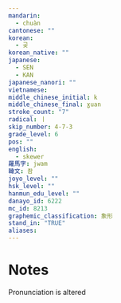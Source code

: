 ```yaml
---
mandarin:
  - chuàn
cantonese: ""
korean:
  - 곶
korean_native: ""
japanese:
  - SEN
  - KAN
japanese_nanori: ""
vietnamese:
middle_chinese_initial: k
middle_chinese_final: ɣuan
stroke_count: "7"
radical: 丨
skip_number: 4-7-3
grade_level: 6
pos: ""
english:
  - skewer
羅馬字: jwam
韓文: 좜
joyo_level: ""
hsk_level: ""
hanmun_edu_level: ""
danayo_id: 6222
mc_id: 8213
graphemic_classification: 象形
stand_in: "TRUE"
aliases:
---
```


# Notes
Pronunciation is altered
